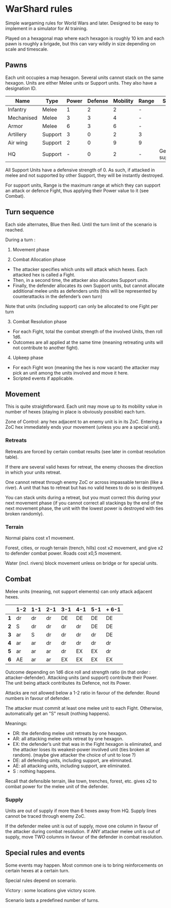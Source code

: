 # WarShard rules

Simple wargaming rules for World Wars and later.
Designed to be easy to implement in a simulator for AI training.


Played on a hexagonal map where each hexagon is roughly 10 km and each pawn is roughly a brigade, but this can vary wildly in size depending on scale and timescale.

## Pawns

Each unit occupies a map hexagon. Several units cannot stack on the same hexagon.
Units are either Melee units or Support units.
They also have a designation ID.


| **Name**   | **Type** | **Power** | **Defense** | **Mobility** | **Range** | **Special**      |
|------------|----------|-----------|-------------|--------------|-----------|------------------|
| Infantry   | Melee    | 1         | 2           | 2            | -         |                  |
| Mechanised | Melee    | 3         | 3           | 4            | -         |                  |
| Armor      | Melee    | 6         | 3           | 6            | -         |                  |
| Artillery  | Support  | 3         | 0           | 2            | 3         |                  |
| Air wing   | Support  | 2         | 0           | 9            | 9         |                  |
| HQ         | Support  | -         | 0           | 2            | -         | Generates supply |

All Support Units have a defensive strength of 0. As such, if attacked in melee and not supported by other Support, they will be instantly destroyed.

For support units, Range is the maximum range at which they can support an attack or defence Fight, thus applying their Power value to it (see Combat).

## Turn sequence

Each side alternates, Blue then Red. Until the turn limit of the scenario is reached.

During a turn :
1) Movement phase

2) Combat Allocation phase

- The attacker specifies which units will attack which hexes. Each attacked hex is called a Fight.
- Then, in a second time, the attacker also allocates Support units.
- Finally, the defender allocates its own Support units, but cannot allocate additional melee units as defenders units (this will be represented by counterattacks in the defender’s own turn)

Note that units (including support) can only be allocated to one Fight per turn

3) Combat Resolution phase
- For each Fight, total the combat strength of the involved Units, then roll 1d6.
- Outcomes are all applied at the same time (meaning retreating units will not contribute to another fight).

4) Upkeep phase
- For each Fight won (meaning the hex is now vacant) the attacker may pick an unit among the units involved and move it here.
- Scripted events if applicable.

## Movement

This is quite straightforward. Each unit may move up to its mobility value in number of hexes (staying in place is obviously possible) each turn.

Zone of Control: any hex adjacent to an enemy unit is in its ZoC. Entering a ZoC hex immediately ends your movement (unless you are a special unit).

### Retreats

Retreats are forced by certain combat results (see later in combat resolution table).

If there are several valid hexes for retreat, the enemy chooses the direction in which your units retreat.

One cannot retreat through enemy ZoC or across impassable terrain (like a river). A unit that has to retreat but has no valid hexes to do so is destroyed.

You can stack units during a retreat, but you must correct this during your next movement phase (if you cannot correct all stackings by the end of the next movement phase, the unit with the lowest power is destroyed with ties broken randomly).


### Terrain

Normal plains cost x1 movement.

Forest, cities, or rough terrain (trench, hills) cost x2 movement, and give x2 to defender combat power.
Roads cost x0,5 movement.

Water (incl. rivers) block movement unless on bridge or for special units.


## Combat

Melee units (meaning, not support elements) can only attack adjacent hexes.

|       | **1-2** | **1-1** | **2-1** | **3-1** | **4-1** | **5-1** | **+ 6-1** |
|-------|---------|---------|---------|---------|---------|---------|-----------|
| **1** | dr      | dr      | dr      | DE      | DE      | DE      | DE        |
| **2** | S       | dr      | dr      | dr      | dr      | DE      | DE        |
| **3** | ar      | S       | dr      | dr      | dr      | dr      | DE        |
| **4** | ar      | ar      | dr      | dr      | dr      | dr      | dr        |
| **5** | ar      | ar      | ar      | dr      | EX      | EX      | dr        |
| **6** | AE      | ar      | ar      | EX      | EX      | EX      | EX        |

Outcome depending on 1d6 dice roll and strength ratio (in that order : attacker-defender). Attacking units (and support) contribute their Power. The unit being attack contributes its Defence, not its Power.

Attacks are not allowed below a 1-2 ratio in favour of the defender. Round numbers in favour of defender.

The attacker must commit at least one melee unit to each Fight. Otherwise, automatically get an "S" result (nothing happens).

Meanings:
- DR: the defending melee unit retreats by one hexagon.
- AR: all attacking melee units retreat by one hexagon.
- EX: the defender’s unit that was in the Fight hexagon is eliminated, and the attacker loses its weakest-power involved unit (ties broken at random). (maybe give attacker the choice of unit to lose ?)
- DE: all defending units, including support, are eliminated.
- AE: all attacking units, including support, are eliminated.
- S : nothing happens.

Recall that defensible terrain, like town, trenches, forest, etc. gives x2 to combat power for the melee unit of the defender.

### Supply

Units are out of supply if more than 6 hexes away from HQ. Supply lines cannot be traced through enemy ZoC.

If the defender melee unit is out of supply, move one column in favour of the attacker during combat resolution. If ANY attacker melee unit is out of supply, move TWO columns in favour of the defender in combat resolution.

## Special rules and events

Some events may happen. Most common one is to bring reinforcements on certain hexes at a certain turn.

Special rules depend on scenario.

Victory : some locations give victory score.

Scenario lasts a predefined number of turns.
